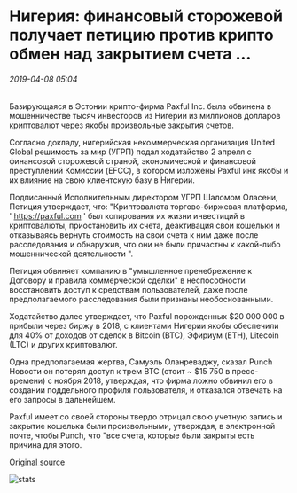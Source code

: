 # Нигерия: финансовый сторожевой получает петицию против крипто обмен над закрытием счета ...

###### 2019-04-08 05:04

Базирующаяся в Эстонии крипто-фирма Paxful Inc. была обвинена в мошенничестве тысяч инвесторов из Нигерии из миллионов долларов криптовалют через якобы произвольные закрытия счетов.

Согласно докладу, нигерийская некоммерческая организация United Global решимость за мир (УГРП) подал ходатайство 2 апреля с финансовой сторожевой страной, экономической и финансовой преступлений Комиссии (EFCC), в котором изложены Paxful инк якобы и их влияние на свою клиентскую базу в Нигерии.

Подписанный Исполнительным директором УГРП Шаломом Оласени, Петиция утверждает, что: "Криптовалюта торгово-биржевая платформа, ' https://paxful.com ' был копирования их жизни инвестиций в криптовалюты, приостановить их счета, деактивация свои кошельки и отказываясь вернуть стоимость на свои счета к ним даже после расследования и обнаружив, что они не были причастны к какой-либо мошеннической деятельности ".

Петиция обвиняет компанию в "умышленное пренебрежение к Договору и правила коммерческой сделки" в неспособности восстановить доступ к средствам пользователей, даже после предполагаемого расследования были признаны необоснованными.

Ходатайство далее утверждает, что Paxful порожденных $20 000 000 в прибыли через биржу в 2018, с клиентами Нигерии якобы обеспечили для 40% от доходов от сделок в Bitcoin (BTC), Эфириум (ETH), Litecoin (LTC) и других криптовалют.

Одна предполагаемая жертва, Самуэль Оланреваджу, сказал Punch Новости он потерял доступ к трем BTC (стоит ~ $15 750 в пресс-времени) с ноября 2018, утверждая, что фирма ложно обвинил его в создании поддельного профиля пользователя, и отказался отвечать на его запросы в дальнейшем.

Paxful имеет со своей стороны твердо отрицал свою учетную запись и закрытие кошелька были произвольными, утверждая, в электронной почте, чтобы Punch, что "все счета, которые были закрыты есть причина для этого.

[Original source](https://cointelegraph.com/news/nigeria-financial-watchdog-receives-petition-against-crypto-exchange-over-account-closures)

![stats](https://c.statcounter.com/11760860/0/a89fa40b/1/ "stats")